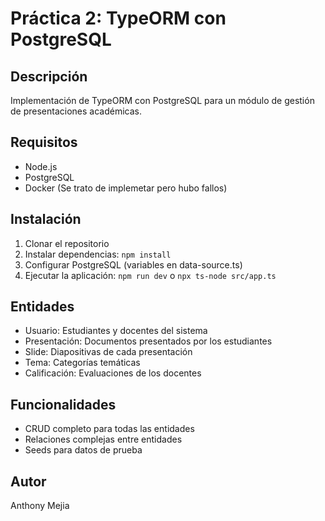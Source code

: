 # Práctica 2: TypeORM con PostgreSQL

## Descripción
Implementación de TypeORM con PostgreSQL para un módulo de gestión de presentaciones académicas.

## Requisitos
- Node.js
- PostgreSQL
- Docker (Se trato de implemetar pero hubo fallos)

## Instalación
1. Clonar el repositorio
2. Instalar dependencias: `npm install`
3. Configurar PostgreSQL (variables en data-source.ts)
4. Ejecutar la aplicación: `npm run dev` o `npx ts-node src/app.ts`

## Entidades
- Usuario: Estudiantes y docentes del sistema
- Presentación: Documentos presentados por los estudiantes
- Slide: Diapositivas de cada presentación
- Tema: Categorías temáticas
- Calificación: Evaluaciones de los docentes

## Funcionalidades
- CRUD completo para todas las entidades
- Relaciones complejas entre entidades
- Seeds para datos de prueba

## Autor
Anthony Mejia